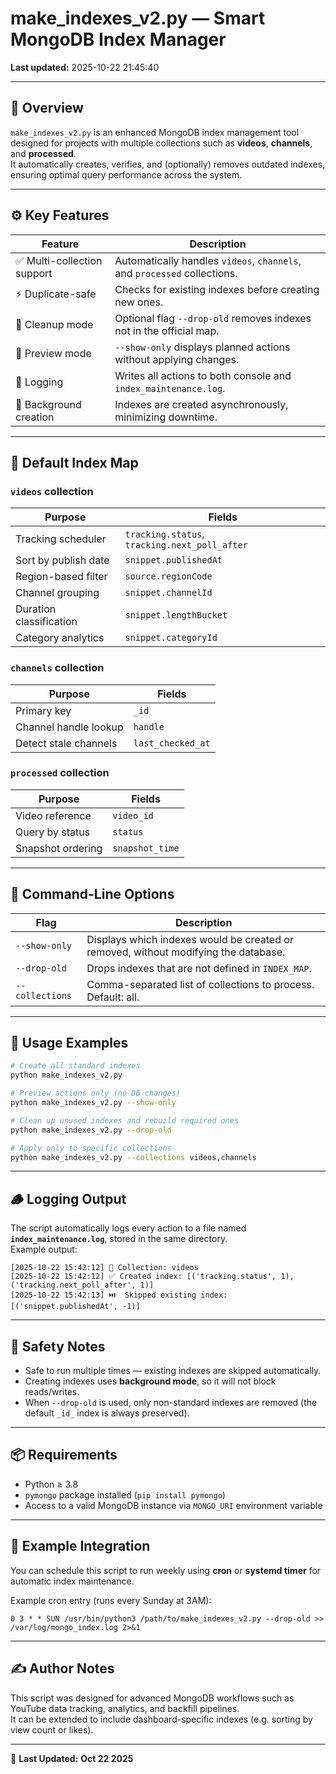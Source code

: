 # make_indexes_v2.py — Smart MongoDB Index Manager

**Last updated:** 2025-10-22 21:45:40

---

## 📘 Overview
`make_indexes_v2.py` is an enhanced MongoDB index management tool designed for projects with multiple collections such as **videos**, **channels**, and **processed**.  
It automatically creates, verifies, and (optionally) removes outdated indexes, ensuring optimal query performance across the system.

---

## ⚙️ Key Features

| Feature | Description |
|----------|--------------|
| ✅ Multi-collection support | Automatically handles `videos`, `channels`, and `processed` collections. |
| ⚡ Duplicate-safe | Checks for existing indexes before creating new ones. |
| 🧹 Cleanup mode | Optional flag `--drop-old` removes indexes not in the official map. |
| 👀 Preview mode | `--show-only` displays planned actions without applying changes. |
| 🧾 Logging | Writes all actions to both console and `index_maintenance.log`. |
| 🚀 Background creation | Indexes are created asynchronously, minimizing downtime. |

---

## 🧱 Default Index Map

### `videos` collection
| Purpose | Fields |
|----------|---------|
| Tracking scheduler | `tracking.status`, `tracking.next_poll_after` |
| Sort by publish date | `snippet.publishedAt` |
| Region-based filter | `source.regionCode` |
| Channel grouping | `snippet.channelId` |
| Duration classification | `snippet.lengthBucket` |
| Category analytics | `snippet.categoryId` |

### `channels` collection
| Purpose | Fields |
|----------|---------|
| Primary key | `_id` |
| Channel handle lookup | `handle` |
| Detect stale channels | `last_checked_at` |

### `processed` collection
| Purpose | Fields |
|----------|---------|
| Video reference | `video_id` |
| Query by status | `status` |
| Snapshot ordering | `snapshot_time` |

---

## 🧩 Command-Line Options

| Flag | Description |
|------|--------------|
| `--show-only` | Displays which indexes would be created or removed, without modifying the database. |
| `--drop-old` | Drops indexes that are not defined in `INDEX_MAP`. |
| `--collections` | Comma-separated list of collections to process. Default: all. |

---

## 🧠 Usage Examples

```bash
# Create all standard indexes
python make_indexes_v2.py

# Preview actions only (no DB changes)
python make_indexes_v2.py --show-only

# Clean up unused indexes and rebuild required ones
python make_indexes_v2.py --drop-old

# Apply only to specific collections
python make_indexes_v2.py --collections videos,channels
```

---

## 🪵 Logging Output

The script automatically logs every action to a file named **`index_maintenance.log`**, stored in the same directory.  
Example output:

```
[2025-10-22 15:42:12] 📂 Collection: videos
[2025-10-22 15:42:12] ✅ Created index: [('tracking.status', 1), ('tracking.next_poll_after', 1)]
[2025-10-22 15:42:13] ⏭️  Skipped existing index: [('snippet.publishedAt', -1)]
```

---

## 🧰 Safety Notes

- Safe to run multiple times — existing indexes are skipped automatically.
- Creating indexes uses **background mode**, so it will not block reads/writes.
- When `--drop-old` is used, only non-standard indexes are removed (the default `_id_` index is always preserved).

---

## 📦 Requirements

- Python ≥ 3.8
- `pymongo` package installed (`pip install pymongo`)
- Access to a valid MongoDB instance via `MONGO_URI` environment variable

---

## 🏁 Example Integration

You can schedule this script to run weekly using **cron** or **systemd timer** for automatic index maintenance.

Example cron entry (runs every Sunday at 3AM):

```
0 3 * * SUN /usr/bin/python3 /path/to/make_indexes_v2.py --drop-old >> /var/log/mongo_index.log 2>&1
```

---

## ✍️ Author Notes

This script was designed for advanced MongoDB workflows such as YouTube data tracking, analytics, and backfill pipelines.  
It can be extended to include dashboard-specific indexes (e.g. sorting by view count or likes).

---

📅 **Last Updated:** **Oct 22 2025**

